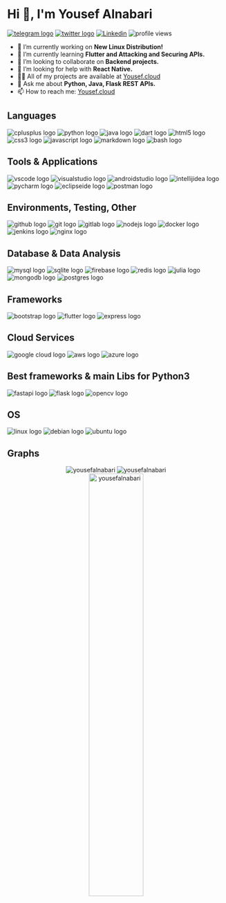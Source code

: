 # Hi 👋, I'm Yousef Alnabari

[![telegram logo](https://img.shields.io/static/v1?message=Telegram&logo=telegram&label=&color=2CA5E0&logoColor=white&labelColor=&style=for-the-badge)](https://t.me/YousefAlnabari) [![twitter logo](https://img.shields.io/static/v1?message=Twitter&logo=twitter&label=&color=2CA5E0&logoColor=white&labelColor=&style=for-the-badge)](https://twitter.com/YousefAlnabari) [![Linkedin](https://img.shields.io/badge/LinkedIn-0077B5?style=for-the-badge&logo=linkedin&logoColor=white)](https://www.linkedin.com/in/yousefalnabari/) ![profile views](https://komarev.com/ghpvc/?username=yousefalnabari&label=Profile%20views&color=0e75b6&style=flat)

- 🔭 I’m currently working on **New Linux Distribution!**
- 🌱 I’m currently learning **Flutter and Attacking and Securing APIs.**
- 👯 I’m looking to collaborate on **Backend projects.**
- 🤝 I’m looking for help with **React Native.**
- 👨‍💻 All of my projects are available at [Yousef.cloud](https://yousef.cloud/)
- 💬 Ask me about **Python, Java, Flask REST APIs.**
- 📫 How to reach me: [Yousef.cloud](https://yousef.cloud/)

## Languages
![cplusplus logo](https://skillicons.dev/icons?i=cpp) ![python logo](https://skillicons.dev/icons?i=py) ![java logo](https://skillicons.dev/icons?i=java) ![dart logo](https://skillicons.dev/icons?i=dart) ![html5 logo](https://skillicons.dev/icons?i=html) ![css3 logo](https://skillicons.dev/icons?i=css) ![javascript logo](https://skillicons.dev/icons?i=js) ![markdown logo](https://skillicons.dev/icons?i=md) ![bash logo](https://skillicons.dev/icons?i=bash)

## Tools & Applications
![vscode logo](https://skillicons.dev/icons?i=vscode) ![visualstudio logo](https://skillicons.dev/icons?i=visualstudio) ![androidstudio logo](https://skillicons.dev/icons?i=androidstudio) ![intellijidea logo](https://skillicons.dev/icons?i=idea) ![pycharm logo](https://skillicons.dev/icons?i=pycharm) ![eclipseide logo](https://skillicons.dev/icons?i=eclipse) ![postman logo](https://skillicons.dev/icons?i=postman)

## Environments, Testing, Other
![github logo](https://skillicons.dev/icons?i=github) ![git logo](https://skillicons.dev/icons?i=git) ![gitlab logo](https://skillicons.dev/icons?i=gitlab) ![nodejs logo](https://skillicons.dev/icons?i=nodejs) ![docker logo](https://skillicons.dev/icons?i=docker) ![jenkins logo](https://skillicons.dev/icons?i=jenkins) ![nginx logo](https://skillicons.dev/icons?i=nginx)

## Database & Data Analysis
![mysql logo](https://skillicons.dev/icons?i=mysql) ![sqlite logo](https://skillicons.dev/icons?i=sqlite) ![firebase logo](https://skillicons.dev/icons?i=firebase) ![redis logo](https://skillicons.dev/icons?i=redis) ![julia logo](https://skillicons.dev/icons?i=julia) ![mongodb logo](https://skillicons.dev/icons?i=mongodb) ![postgres logo](https://skillicons.dev/icons?i=postgres)

## Frameworks
![bootstrap logo](https://skillicons.dev/icons?i=bootstrap) ![flutter logo](https://skillicons.dev/icons?i=flutter) ![express logo](https://skillicons.dev/icons?i=express)

## Cloud Services
![google cloud logo](https://skillicons.dev/icons?i=googlecloud) ![aws logo](https://skillicons.dev/icons?i=aws) ![azure logo](https://skillicons.dev/icons?i=azure)

## Best frameworks & main Libs for Python3
![fastapi logo](https://skillicons.dev/icons?i=fastapi) ![flask logo](https://skillicons.dev/icons?i=flask) ![opencv logo](https://skillicons.dev/icons?i=opencv)

## OS
![linux logo](https://skillicons.dev/icons?i=linux) ![debian logo](https://skillicons.dev/icons?i=debian) ![ubuntu logo](https://skillicons.dev/icons?i=ubuntu)

## Graphs
<div align="center">
  <img src="https://github-readme-streak-stats.herokuapp.com/?user=yousefalnabari&theme=vision-friendly-dark" alt="yousefalnabari" />
  <img src="https://github-readme-stats.vercel.app/api?username=yousefalnabari&show_icons=true&locale=en&theme=vision-friendly-dark" alt="yousefalnabari" />
  <br>
  <img width="50%" src="https://github-readme-stats.vercel.app/api/top-langs?username=yousefalnabari&show_icons=true&locale=en&layout=compact&theme=vision-friendly-dark" alt="yousefalnabari" />
</div>
